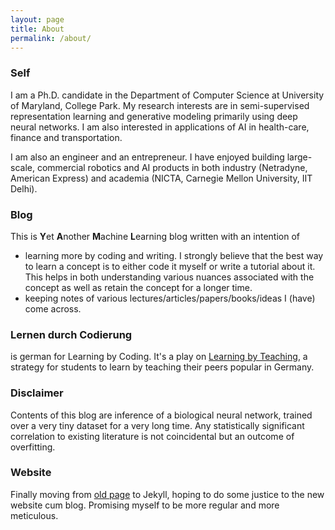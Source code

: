 ```yaml
---
layout: page
title: About
permalink: /about/
---
```

### Self
I am a Ph.D. candidate in the Department of Computer Science at University of Maryland, College Park.
My research interests are in semi-supervised representation learning and generative modeling primarily using deep neural networks.
I am also interested in applications of AI in health-care, finance and transportation.

I am also an engineer and an entrepreneur.
I have enjoyed building large-scale, commercial robotics and AI products in both industry
(Netradyne, American Express) and academia (NICTA, Carnegie Mellon University, IIT Delhi).

### Blog
This is **Y**et **A**nother **M**achine **L**earning blog written with an intention of

* learning more by coding and writing. I strongly believe that the best way to learn a concept is to either code it myself or write a tutorial about it. This helps in both understanding various nuances associated with the concept as well as retain the concept for a longer time.
* keeping notes of various lectures/articles/papers/books/ideas I (have) come across. 

### Lernen durch Codierung
is german for Learning by Coding. It's a play on [Learning by Teaching](https://en.wikipedia.org/wiki/Learning_by_teaching), a strategy for students to learn by teaching their peers popular in Germany.

### Disclaimer
Contents of this blog are inference of a biological neural network, trained over a very tiny dataset for a very long time. Any statistically significant correlation to existing literature is not coincidental but an outcome of overfitting.

### Website
Finally moving from [old page](https://sites.google.com/site/kamalgupta308/) to Jekyll, hoping to do some justice to the new website cum blog. Promising myself to be more regular and more meticulous.

